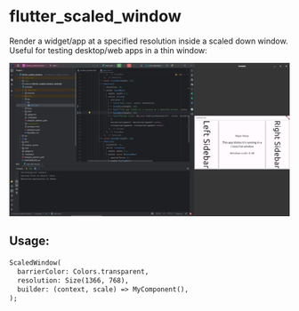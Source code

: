 # flutter_scaled_window

Render a widget/app at a specified resolution inside a scaled down window. Useful for testing desktop/web apps in
a thin window:

<img src="https://raw.githubusercontent.com/amokfa/flutter_scaled_window/main/readme_assets/scaled_window_demo.png" />

## Usage:

```
ScaledWindow(
  barrierColor: Colors.transparent,
  resolution: Size(1366, 768),
  builder: (context, scale) => MyComponent(),
);
```